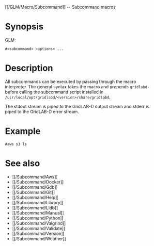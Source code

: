 [[/GLM/Macro/Subcommand]] -- Subcommand macros

# Synopsis

GLM:

~~~
#<subcommand> <options> ...
~~~

# Description

All subcommands can be executed by passing through the macro interpreter.  The general syntax takes the macro and prepends `gridlabd-` before calling the subcommand script installed in `/usr/local/opt/gridlabd/<version>/share/gridlabd`.

The stdout stream is piped to the GridLAB-D output stream and stderr is piped to the GridLAB-D error stream.

# Example

~~~
#aws s3 ls
~~~

# See also

* [[/Subcommand/Aws]]
* [[/Subcommand/Docker]]
* [[/Subcommand/Gdb]]
* [[/Subcommand/Git]]
* [[/Subcommand/Help]]
* [[/Subcommand/Library]]
* [[/Subcommand/Lldb]]
* [[/Subcommand/Manual]]
* [[/Subcommand/Python]]
* [[/Subcommand/Valgrind]]
* [[/Subcommand/Validate]]
* [[/Subcommand/Version]]
* [[/Subcommand/Weather]]
